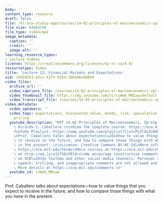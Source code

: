 ```yaml
---
body: ''
content_type: resource
draft: false
file: /ol-ocw-studio-app/courses/14-02-principles-of-macroeconomics-spring-2023/1402-sp23-lecture-22-v2_360p_16_9.mp4
file_size: 94464194
file_type: video/mp4
image_metadata:
  caption: ''
  credit: ''
  image-alt: ''
learning_resource_types:
- Lecture Videos
license: https://creativecommons.org/licenses/by-nc-sa/4.0/
resourcetype: Video
title: 'Lecture 22: Financial Markets and Expectations'
uid: c63b9553-e5cc-42f3-9253-166a46c66054
video_files:
  archive_url: ''
  video_captions_file: /courses/14-02-principles-of-macroeconomics-spring-2023/142bEaZ4frdcngq2QXCUewy-KLEW2hVW7_transcript.webvtt
  video_thumbnail_file: https://img.youtube.com/vi/csWwk_MOLww/default.jpg
  video_transcript_file: /courses/14-02-principles-of-macroeconomics-spring-2023/142bEaZ4frdcngq2QXCUewy-KLEW2hVW7_transcript.pdf
video_metadata:
  video_speakers: ''
  video_tags: expectations, discounted value, bonds, risk, speculative bubbles, asset
    pricing
  youtube_description: "MIT 14.02 Principles of Macroeconomics, Spring 2023\nInstructor:\
    \ Ricardo J. Caballero \n\nView the complete course: https://ocw.mit.edu/courses/14-02-principles-of-macroeconomics-spring-2023/\n\
    YouTube Playlist: https://www.youtube.com/playlist?list=PLUl4u3cNGP62EXoZ4B3_Ob7lRRwpGQxkb\n\
    \nProf. Caballero talks about expectations\u2014how to value things that you expect\
    \ to receive in the future, and how to compare those things with what you have\
    \ in the present. \n\nLicense: Creative Commons BY-NC-SA\nMore information at\
    \ https://ocw.mit.edu/terms\nMore courses at https://ocw.mit.edu\nSupport OCW\
    \ at http://ow.ly/a1If50zVRlQ\n\nWe encourage constructive comments and discussion\
    \ on OCW\u2019s YouTube and other social media channels. Personal attacks, hate\
    \ speech, trolling, and inappropriate comments are not allowed and may be removed.\
    \ More details at https://ocw.mit.edu/comments.\n"
  youtube_id: csWwk_MOLww
---
```

Prof. Caballero talks about expectations—how to value things that you expect to receive in the future, and how to compare those things with what you have in the present.